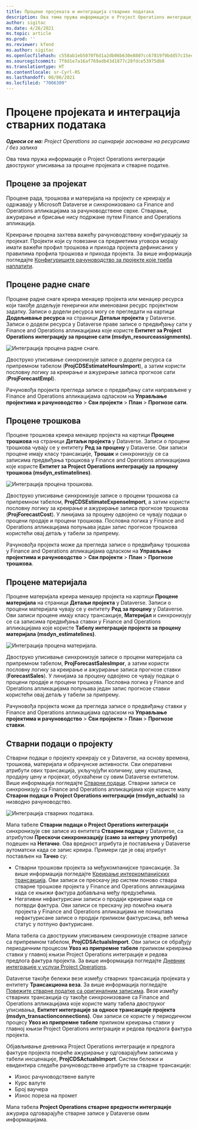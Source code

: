 ```yaml
---
title: Процене пројеката и интеграција стварних података
description: Ова тема пружа информације о Project Operations интеграцији двоструког уписивања за процене пројеката и стварне податке.
author: sigitac
ms.date: 4/26/2021
ms.topic: article
ms.prod: ''
ms.reviewer: kfend
ms.author: sigitac
ms.openlocfilehash: c558ab1eb5070f6d1a2db06b630e8807cc67819f9bdd57c15ec346f484e04fe9
ms.sourcegitcommit: 7f8d1e7a16af769adb43d1877c28fdce53975db8
ms.translationtype: HT
ms.contentlocale: sr-Cyrl-RS
ms.lasthandoff: 08/06/2021
ms.locfileid: "7006309"
---
```

# <a name="project-estimates-and-actuals-integration"></a>Процене пројеката и интеграција стварних података

_**Односи се на:** Project Operations за сценарије засноване на ресурсима / без залиха_

Ова тема пружа информације о Project Operations интеграцији двоструког уписивања за процене пројеката и стварне податке.

## <a name="project-estimates"></a>Процене за пројекат

Процене рада, трошкова и материјала на пројекту се креирају и одржавају у Microsoft Dataverse и синхронизовано са Finance and Operations апликацијама за рачуноводствене сврхе. Стварање, ажурирање и брисање нису подржане путем Finance and Operations апликација.

Креирање процена захтева важећу рачуноводствену конфигурацију за пројекат. Пројекти који су повезани са предметима уговора морају имати важећи профил трошкова и прихода пројекта дефинисаних у правилима профила трошкова и прихода пројекта. За више информација погледајте [Конфигуришите рачуноводство за пројекте које треба наплатити](../project-accounting/configure-accounting-billable-projects.md#configure-project-cost-and-revenue-profile-rules).

## <a name="labor-estimates"></a>Процене радне снаге

Процене радне снаге креира менаџер пројекта или менаџер ресурса који такође додељује генерички или именовани ресурс пројектном задатку. Записи о додели ресурса могу се прегледати на картици **Додељивање ресурса** на страници **Детаљи пројекта** у Dataverse. Записи о додели ресурса у Dataverse праве записе о предвиђању сати у Finance and Operations апликацијама које користе **Ентитет за Project Operations интеграцију за процене сати (msdyn\_resourceassignments)**.

   ![Интеграција процена радне снаге.](./Media/DW4LaborEstimates.png)

Двоструко уписивање синхронизује записе о додели ресурса са припремном табелом (**ProjCDSEstimateHoursImport**), а затим користи пословну логику за креирање и ажурирање записа прогнозе сати (**ProjForecastEmpl**).

Рачуновођа пројекта прегледа записе о предвиђању сати направљене у Finance and Operations апликацијама одласком на **Управљање пројектима и рачуноводство** > **Сви пројекти** > **План** > **Прогнозе сати**.

## <a name="expense-estimates"></a>Процене трошкова

Процене трошкова креира менаџер пројекта на картици **Процене трошкова** на страници **Детаљи пројекта** у Dataverse. Записи о процени трошкова чувају се у ентитету **Ред за процену** у Dataverse. Ови записи процене имају класу трансакције, **Трошак** и синхронизују се са записима предвиђања трошкова у Finance and Operations апликацијама које користе **Ентитет за Project Operations интеграцију за процену трошкова (msdyn\_estimatelines)**.

   ![Интеграција процена трошкова.](./Media/DW4ExpenseEstimates.png)

Двоструко уписивање синхронизује записе о процени трошкова са припремном табелом, **ProjCDSEstimateExpenseImport**, а затим користи пословну логику за креирање и ажурирање записа прогнозе трошкова (**ProjForecastCost**). У линијама за процену одвојено се чувају подаци о процени продаје и процени трошкова. Пословна логика у Finance and Operations апликацијама попуњава један запис прогнозе трошкова користећи овај детаљ у табели за припрему.

Рачуновођа пројекта може да прегледа записе о предвиђању трошкова у Finance and Operations апликацијама одласком на **Управљање пројектима и рачуноводство** > **Сви пројекти** > **План** > **Прогнозе трошкова**.

## <a name="material-estimates"></a>Процене материјала

Процене материјала креира менаџер пројекта на картици **Процене материјала** на страници **Детаљи пројекта** у Dataverse. Записи о процени материјала чувају се у ентитету **Ред за процену** у Dataverse. Ови записи процене имају класу трансакције, **Материјал** и синхронизују се са записима предвиђања ставки у Finance and Operations апликацијама које користе **Табелу интеграције пројекта за процену материјала (msdyn\_estimatelines)**.

   ![Интеграција процена материјала.](./Media/DW4MaterialEstimates.png)

Двоструко уписивање синхронизује записе о процени материјала са припремном табелом, **ProjForecastSalesImpor**, а затим користи пословну логику за креирање и ажурирање записа прогнозе ставки (**ForecastSales**). У линијама за процену одвојено се чувају подаци о процени продаје и процени трошкова. Пословна логика у Finance and Operations апликацијама попуњава један запис прогнозе ставки користећи овај детаљ у табели за припрему.

Рачуновођа пројекта може да прегледа записе о предвиђању ставки у Finance and Operations апликацијама одласком на **Управљање пројектима и рачуноводство** > **Сви пројекти** > **План** > **Прогнозе ставки**.

## <a name="project-actuals"></a>Стварни подаци о пројекту

Стварни подаци о пројекту креирају се у Dataverse, на основу времена, трошкова, материјала и обрачунске активности. Сви оперативни атрибути ових трансакција, укључујући количину, цену коштања, продајну цену и пројекат, обухваћени су овим Dataverse ентитетом. Више информација погледајте [Стварни подаци](../actuals/actuals-overview.md). Стварни записи се синхронизују са Finance and Operations апликацијама које користе мапу **Стварни подаци о Project Operations интеграцији (msdyn\_actuals)** за низводно рачуноводство.

   ![Интеграција стварних података.](./Media/DW4Actuals.png)

Мапа табеле **Стварни подаци о Project Operations интеграцији** синхронизује све записе из ентитета **Стварни подаци** у Dataverse, са атрибутом **Прескочи синхронизацију (само за интерну употребу)** подешен на **Нетачно**. Ова вредност атрибута је постављена у Dataverse аутоматски када се запис креира. Примери где је овај атрибут постављен на **Тачно** су:

  - Стварни трошкови пројекта за међукомпанијске трансакције. За више информација погледајте [Креирање интеркомпанијских трансакција](../project-accounting/create-intercompany-transactions.md). Ови записи се прескачу јер систем поново ствара стварне трошкове пројекта у Finance and Operations апликацијама када се књижи фактура добављача међу предузећима.
  - Негативни нефактурисани записи о продаји креирани када се потврди фактура. Ови записи се прескачу јер помоћна књига пројекта у Finance and Operations апликацијама не поништава нефактурисане записе о продаји приликом фактурисања, већ мења статус у потпуно фактурисане.

Мапа табела са двоструким уписивањем синхронизује стварне записе са припремном табелом, **ProjCDSActualsImport**. Ови записи се обрађују периодичним процесом **Увоз из припремне табеле** приликом креирања ставки у главној књизи Project Operations интеграције и редова предлога фактура пројекта. За више информација погледајте [Дневник интеграције у услузи Project Operations](../project-accounting/project-operations-integration-journal.md).

Dataverse такође бележи везе између стварних трансакција пројеката у ентитету **Трансакциона веза**. За више информација погледајте [Повежите стварне податке са оригиналним записима](../actuals/linkingactuals.md). Везе између стварних трансакција су такође синхронизоване са Finance and Operations апликацијама које користе мапу табела двоструког уписивања, **Ентитет интеграције за односе трансакције пројекта (msdyn\_transactionconnections)**. Ови записи се користе у периодичном процесу **Увоз из припремне табеле** приликом креирања ставки у главној књизи Project Operations интеграције и редова предлога фактура пројекта.

Објављивање дневника Project Operations интеграције и предлога фактуре пројекта покреће ажурирање у одговарајућим записима у табели инсценације, **ProjCDSActualsImport**. Систем бележи и евидентира следеће рачуноводствене атрибуте за стварне трансакције:

- Износ рачуноводствене валуте
- Курс валуте
- Број ваучера
- Износ пореза на промет

Мапа табела **Project Operations стварне вредности интеграције** ажурира одговарајуће стварне записе у Dataverse овим информацијама.
